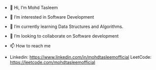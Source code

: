 - 👋 Hi, I’m Mohd Tasleem
- 👀 I’m interested in Software Development
- 🌱 I’m currently learning Data Structures and Algorithms.
- 💞️ I’m looking to collaborate on Software development
  
- 📫 How to reach me
-  Linkedin:
   https://www.linkedin.com/in/mohdtasleemofficial
   LeetCode:
   https://leetcode.com/mohdtasleemofficial
   
  
